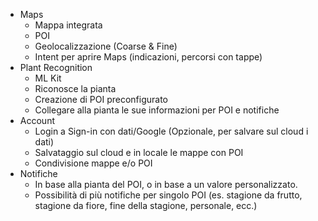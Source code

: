 - Maps
  * Mappa integrata
  * POI
  * Geolocalizzazione (Coarse & Fine)
  * Intent per aprire Maps (indicazioni, percorsi con tappe)
- Plant Recognition
  * ML Kit
  * Riconosce la pianta
  * Creazione di POI preconfigurato
  * Collegare alla pianta le sue informazioni per POI e notifiche
- Account
  * Login a Sign-in con dati/Google (Opzionale, per salvare sul cloud i dati)
  * Salvataggio sul cloud e in locale le mappe con POI
  * Condivisione mappe e/o POI
- Notifiche
  * In base alla pianta del POI, o in base a un valore personalizzato.
  * Possibilità di più notifiche per singolo POI (es. stagione da frutto, stagione da fiore, fine
    della stagione, personale, ecc.)

